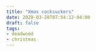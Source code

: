 ```yaml
---
title: "Xmas cocksuckers"
date: 2020-03-28T07:54:12-04:00
draft: false
tags:
- deadwood
- christmas
---
```

